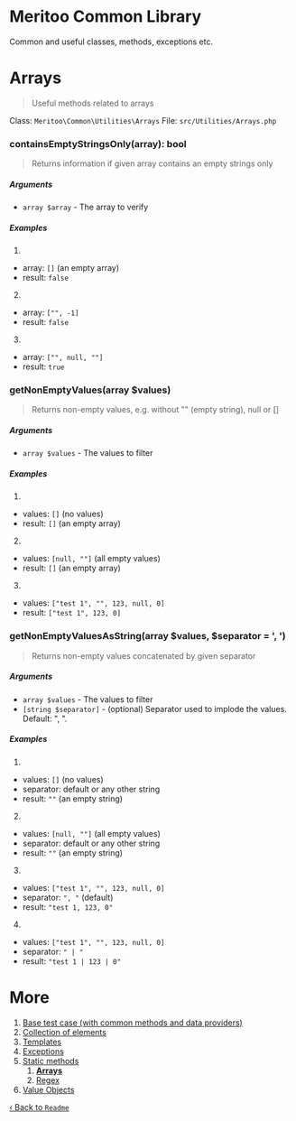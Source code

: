 # Meritoo Common Library

Common and useful classes, methods, exceptions etc.

# Arrays

> Useful methods related to arrays

Class: `Meritoo\Common\Utilities\Arrays`
File: `src/Utilities/Arrays.php`

### containsEmptyStringsOnly(array): bool

> Returns information if given array contains an empty strings only

##### Arguments

- `array $array` - The array to verify

##### Examples

1)

  - array: `[]` (an empty array)
  - result: `false`

2)
  - array: `["", -1]`
  - result: `false`

3)
  - array: `["", null, ""]`
  - result: `true`

### getNonEmptyValues(array $values)

> Returns non-empty values, e.g. without "" (empty string), null or []

##### Arguments

- `array $values` - The values to filter

##### Examples

1)

  - values: `[]` (no values)
  - result: `[]` (an empty array)

2)

  - values: `[null, ""]` (all empty values)
  - result: `[]` (an empty array)

3)

  - values: `["test 1", "", 123, null, 0]`
  - result: `["test 1", 123, 0]`

### getNonEmptyValuesAsString(array $values, $separator = ', ')

> Returns non-empty values concatenated by given separator

##### Arguments

- `array $values` - The values to filter
- `[string $separator]` - (optional) Separator used to implode the values. Default: ", ".

##### Examples

1)

  - values: `[]` (no values)
  - separator: default or any other string
  - result: `""` (an empty string)

2)

  - values: `[null, ""]` (all empty values)
  - separator: default or any other string
  - result: `""` (an empty string)

3)

  - values: `["test 1", "", 123, null, 0]`
  - separator: `", "` (default)
  - result: `"test 1, 123, 0"`

4)

  - values: `["test 1", "", 123, null, 0]`
  - separator: `" | "`
  - result: `"test 1 | 123 | 0"`

# More

1. [Base test case (with common methods and data providers)](../Base-test-case.md)
2. [Collection of elements](../Collection/Collection.md)
3. [Templates](../Collection/Templates.md)
4. [Exceptions](../Exceptions.md)
5. [Static methods](../Static-methods.md)
   1. [**Arrays**](Arrays.md)
   2. [Regex](Regex.md)
6. [Value Objects](../Value-Objects.md)

[&lsaquo; Back to `Readme`](../../README.md)
